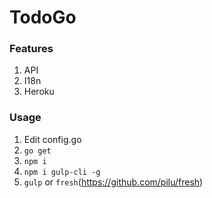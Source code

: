 # TodoGo

### Features
1. API
2. I18n
3. Heroku

### Usage
1. Edit config.go
2. `go get`
3. `npm i`
4. `npm i gulp-cli -g`
5. `gulp` or `fresh`(https://github.com/pilu/fresh)
